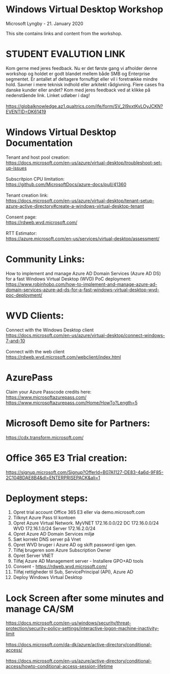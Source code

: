 # Windows Virtual Desktop Workshop
Microsoft Lyngby - 21. January 2020

This site contains links and content from the workshop.

# STUDENT EVALUTION LINK 
Kom gerne med jeres feedback. Nu er det første gang vi afholder denne workshop og holdet er godt blandet mellem både SMB og Enterprise segmentet. Er antallet af deltagere fornuftigt eller vil i foretrække mindre hold. Savner i mere teknisk indhold eller arkitekt rådgivning. Flere cases fra danske kunder eller andet? Kom med jeres feedback ved at klikke på nedenstående link. Linket udløber i dag!<br><br>
https://globalknowledge.az1.qualtrics.com/jfe/form/SV_2l9xxtKvLOyJCKN?EVENTID=DK61419 

# Windows Virtual Desktop Documentation
Tenant and host pool creation:<br> https://docs.microsoft.com/en-us/azure/virtual-desktop/troubleshoot-set-up-issues<br>
<br>Subscritpion CPU limitation:<br>https://github.com/MicrosoftDocs/azure-docs/pull/41360<br>
<br>Tenant creation link:<br> https://docs.microsoft.com/en-us/azure/virtual-desktop/tenant-setup-azure-active-directory#create-a-windows-virtual-desktop-tenant<br>
<br>Consent page:<br> https://rdweb.wvd.microsoft.com/<br>
<br>RTT Estimator:<br> https://azure.microsoft.com/en-us/services/virtual-desktop/assessment/<br>

# Community Links:
How to implement and manage Azure AD Domain Services (Azure AD DS) for a fast Windows Virtual Desktop (WVD) PoC deployment:<br>
https://www.robinhobo.com/how-to-implement-and-manage-azure-ad-domain-services-azure-ad-ds-for-a-fast-windows-virtual-desktop-wvd-poc-deployment/<br>

# WVD Clients: 
Connect with the Windows Desktop client<br>
https://docs.microsoft.com/en-us/azure/virtual-desktop/connect-windows-7-and-10 <br><br>
Connect with the web client<br>
https://rdweb.wvd.microsoft.com/webclient/index.html <br>

# AzurePass
Claim your Azure Passcode credits here:<br>
https://www.microsoftazurepass.com/<br>
https://www.microsoftazurepass.com/Home/HowTo?Length=5

# Microsoft Demo site for Partners:
https://cdx.transform.microsoft.com/

# Office 365 E3 Trial creation:
https://signup.microsoft.com/Signup?OfferId=B07A1127-DE83-4a6d-9F85-2C104BDAE8B4&dl=ENTERPRISEPACK&ali=1

# Deployment steps:
 
 1. Opret trial account Office 365 E3 eller via demo.microsoft.com
 2. Tilknyt Azure Pass til kontoen
 3. Opret Azure Virtual Network.
    MyVNET
    172.16.0.0/22
    DC 172.16.0.0/24
    WVD 172.16.1.0/24
    Server 172.16.2.0/24
 4. Opret Azure AD Domain Services miljø
 5. Sæt korrekt DNS server på Vnet
 6. Opret WVD bruger i Azure AD og skift password igen igen.
 7. Tilføj brugeren som Azure Subscription Owner
 8. Opret Server VNET
 9. Tilføj Azure AD Management server - Installere GPO+AD tools
10. Consent - https://rdweb.wvd.microsoft.com/
11. Tilføj rettigheder til Sub, ServicePrincipal (API), Azure AD
12. Deploy Windows Virtual Desktop

# Lock Screen after some minutes and manage CA/SM
https://docs.microsoft.com/en-us/windows/security/threat-protection/security-policy-settings/interactive-logon-machine-inactivity-limit <br><br>
https://docs.microsoft.com/da-dk/azure/active-directory/conditional-access/ <br><br>
https://docs.microsoft.com/en-us/azure/active-directory/conditional-access/howto-conditional-access-session-lifetime<br><br>